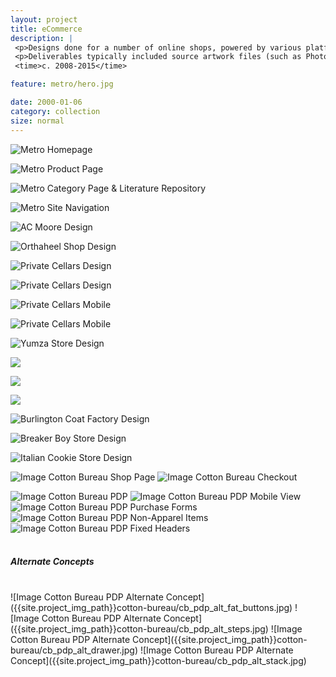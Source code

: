 ```yaml
---
layout: project
title: eCommerce
description: |
 <p>Designs done for a number of online shops, powered by various platforms including Magento, Volusion, Shopify, WordPress/Woo, Yahoo!, and custom .net setups. </p>
 <p>Deliverables typically included source artwork files (such as Photoshop or Sketch) and development style guide.</p>
 <time>c. 2008-2015</time>

feature: metro/hero.jpg

date: 2000-01-06
category: collection
size: normal
---
```


![Metro Homepage]({{site.project_img_path}}metro/homepage.jpg)

![Metro Product Page]({{site.project_img_path}}metro/page_a.jpg)

![Metro Category Page & Literature Repository]({{site.project_img_path}}metro/page_b.jpg)

![Metro Site Navigation]({{site.project_img_path}}metro/navbar.jpg)

![AC Moore Design]({{site.project_img_path}}acmoore/ac_pages.jpg)

![Orthaheel Shop Design]({{site.project_img_path}}orthaheel/oh_pages.jpg)

![Private Cellars Design]({{site.project_img_path}}private-cellars/site.jpg)

![Private Cellars Design]({{site.project_img_path}}private-cellars/pages.jpg)

![Private Cellars Mobile]({{site.project_img_path}}private-cellars/mobile.jpg)

![Private Cellars Mobile]({{site.project_img_path}}private-cellars/mobile_pages.jpg)

![Yumza Store Design]({{site.project_img_path}}yumza/hero.jpg)

<p class="half"><img src="{{site.project_img_path}}yumza/yz_prod.jpg"></p>
<p class="half"><img src="{{site.project_img_path}}yumza/yz_popin.jpg"></p>
<p class="half"><img src="{{site.project_img_path}}yumza/yz_block.jpg"></p>

![Burlington Coat Factory Design]({{site.project_img_path}}burlington/bcf_pages.jpg)

![Breaker Boy Store Design]({{site.project_img_path}}breakerboy/bb_pages.jpg)

![Italian Cookie Store Design]({{site.project_img_path}}ics/ics_pages.jpg)

![Image Cotton Bureau Shop Page]({{site.project_img_path}}cotton-bureau/cb_shop.jpg)
![Image Cotton Bureau Checkout]({{site.project_img_path}}cotton-bureau/cb_site_checkout.jpg)

![Image Cotton Bureau PDP]({{site.project_img_path}}cotton-bureau/cb_pdp_wide.jpg)
![Image Cotton Bureau PDP Mobile View]({{site.project_img_path}}cotton-bureau/cb_pdp_mobile.jpg)
![Image Cotton Bureau PDP Purchase Forms]({{site.project_img_path}}cotton-bureau/cb_pdp_buy.jpg)
![Image Cotton Bureau PDP Non-Apparel Items]({{site.project_img_path}}cotton-bureau/cb_pdp_non-apparel.jpg)
![Image Cotton Bureau PDP Fixed Headers]({{site.project_img_path}}cotton-bureau/cb_pdp_headers.jpg)
<br><br>
<h5><span>Alternate Concepts</span></h5>
<br>
![Image Cotton Bureau PDP Alternate Concept]({{site.project_img_path}}cotton-bureau/cb_pdp_alt_fat_buttons.jpg)
![Image Cotton Bureau PDP Alternate Concept]({{site.project_img_path}}cotton-bureau/cb_pdp_alt_steps.jpg)
![Image Cotton Bureau PDP Alternate Concept]({{site.project_img_path}}cotton-bureau/cb_pdp_alt_drawer.jpg)
![Image Cotton Bureau PDP Alternate Concept]({{site.project_img_path}}cotton-bureau/cb_pdp_alt_stack.jpg)
